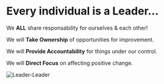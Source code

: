 
# Every individual is a Leader...
We **ALL** share responsability for ourselves & each other!

We will **Take Ownership** of opportunities for improvement.

We will **Provide Accountability** for things under our control.

We will **Direct Focus** on affecting positive change.

![Leader-Leader](https://user-images.githubusercontent.com/35185358/121838839-5cdfc500-cc9e-11eb-967e-8cece7b778d0.jpg)
